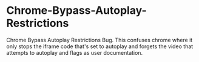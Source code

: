 # Chrome-Bypass-Autoplay-Restrictions
Chrome Bypass Autoplay Restrictions Bug. This confuses chrome where it only stops the iframe code that's set to autoplay and forgets the video that attempts to autoplay and flags as user documentation.
